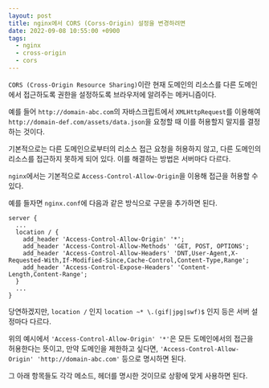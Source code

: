 ```yaml
---
layout: post
title: nginx에서 CORS (Corss-Origin) 설정을 변경하려면
date: 2022-09-08 10:55:00 +0900
tags:
  - nginx
  - cross-origin
  - cors
---
```


`CORS (Cross-Origin Resource Sharing)`이란 현재 도메인의 리소스를 다른 도메인에서 접근하도록 권한을 설정하도록 브라우저에 알려주는 메커니즘이다.

예를 들어 `http://domain-abc.com`의 자바스크립트에서 `XMLHttpRequest`를 이용해여 `http://domain-def.com/assets/data.json`을 요청할 때 이를 허용할지 말지를 결정하는 것이다.

기본적으로는 다른 도메인으로부터의 리소스 접근 요청을 허용하지 않고, 다른 도메인의 리소스를 접근하지 못하게 되어 있다. 이를 해결하는 방법은 서버마다 다르다.

`nginx`에서는 기본적으로 `Access-Control-Allow-Origin`을 이용해 접근을 허용할 수 있다.

예를 들자면 `nginx.conf`에 다음과 같은 방식으로 구문을 추가하면 된다.

```
server {
  ...
  location / {
    add_header 'Access-Control-Allow-Origin' '*';
    add_header 'Access-Control-Allow-Methods' 'GET, POST, OPTIONS';
    add_header 'Access-Control-Allow-Headers' 'DNT,User-Agent,X-Requested-With,If-Modified-Since,Cache-Control,Content-Type,Range';
    add_header 'Access-Control-Expose-Headers' 'Content-Length,Content-Range';
  }
  ...
}
```

당연하겠지만, `location /` 인지 `location ~* \.(gif|jpg|swf)$` 인지 등은 서버 설정마다 다르다.

위의 예시에서 `'Access-Control-Allow-Origin' '*'`은 모든 도메인에서의 접근을 허용한다는 뜻이고, 만약 도메인을 제한하고 싶다면, `'Access-Control-Allow-Origin' 'http://domain-abc.com'` 등으로 명시하면 된다.

그 아래 항목들도 각각 메소드, 헤더를 명시한 것이므로 상황에 맞게 사용하면 된다.

